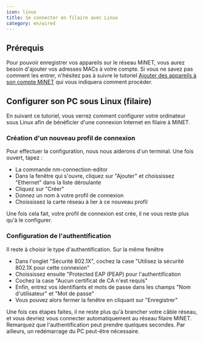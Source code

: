 ```yaml
---
icon: linux
title: Se connecter en filaire avec Linux
category: en/wired
---
```


## Prérequis

Pour pouvoir enregistrer vos appareils sur le réseau MiNET, vous aurez besoin d'ajouter vos adresses MACs à votre compte. Si vous ne savez pas comment les entrer, n'hésitez pas à suivre le tutoriel [Ajouter des appareils à son compte MiNET](/tutoriels/ajouter-des-appareils) qui vous indiquera comment procéder.

## Configurer son PC sous Linux (filaire)

En suivant ce tutoriel, vous verrez comment configurer votre ordinateur sous Linux afin de bénéficier d'une connexion Internet en filaire à MiNET.

### Création d'un nouveau profil de connexion

Pour effectuer la configuration, nous nous aiderons d'un terminal. Une fois ouvert, tapez :
- La commande  nm-connection-editor 
- Dans la fenêtre qui s'ouvre, cliquez sur "Ajouter" et choississez "Ethernet" dans la liste déroulante
- Cliquez sur "Créer"
- Donnez un nom à votre profil de connexion
- Choississez la carte réseau à lier à ce nouveau profil

Une fois cela fait, votre profil de connexion est crée, il ne vous reste plus qu'à le configurer.

### Configuration de l'authentification

Il reste à choisir le type d'authentification. Sur la même fenêtre
- Dans l'onglet "Sécurité 802.1X", cochez la case "Utilisez la sécurité 802.1X pour cette connexion"
- Choississez ensuite "Protected EAP (PEAP) pour l'authentification
- Cochez la case "Aucun certificat de CA n'est requis"
- Enfin, entrez vos identifiants et mots de passe dans les champs "Nom d'utilisateur" et "Mot de passe"
- Vous pouvez alors fermer la fenêtre en cliquant sur "Enregistrer"

Une fois ces étapes faites, il ne reste plus qu'à brancher votre câble réseau, et vous devriez vous connecter automatiquement au réseau filaire MiNET. Remarquez que l'authentification peut prendre quelques secondes. Par ailleurs, un redémarrage du PC peut-être nécessaire.


